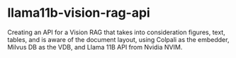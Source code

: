 # llama11b-vision-rag-api
Creating an API for a Vision RAG that takes into consideration figures, text, tables, and is aware of the document layout, using Colpali as the embedder, Milvus DB as the VDB, and Llama 11B API from Nvidia NVIM.
